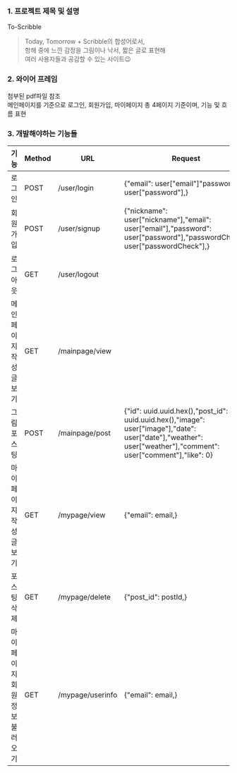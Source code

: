 ### 1. 프로젝트 제목 및 설명
To-Scribble  
> Today, Tomorrow + Scribble의 합성어로서,  
항해 중에 느낀 감정을 그림이나 낙서, 짧은 글로 표현해  
 여러 사용자들과 공감할 수 있는 사이트😉

 ### 2. 와이어 프레임
 첨부된 pdf파일 참조  
 메인페이지를 기준으로 로그인, 회원가입, 마이페이지 총 4페이지 기준이며, 기능 및 흐름 표현

 ### 3. 개발해야하는 기능들
 |기능|Method|URL|Request|Response|
|------|---|---|---|---|
|로그인|POST|/user/login|{"email": user["email"]"password": user["password"],}|{"response": "success"}
|회원가입|POST|/user/signup|{"nickname": user["nickname"],"email": user["email"],"password": user["password"],"passwordCheck": user["passwordCheck"],}|{"response": "success"}
|로그아웃|GET|/user/logout||{"response": "success"}
|메인페이지 작성글 보기|GET|/mainpage/view||DB 모든 작성글
|그림 포스팅|POST|/mainpage/post|{"id": uuid.uuid.hex(),"post_id": uuid.uuid.hex(),"image": user["image"],"date": user["date"],"weather": user["weather"],"comment": user["comment"],"like": 0}|{"response": "success"}
|마이페이지 작성글 보기|GET|/mypage/view|{"email": email,}|작성자가 일치하는 DB 모든 작성글
|포스팅 삭제|GET|/mypage/delete|{"post_id": postId,}|{"response": "success"}
|마이페이지 회원정보 불러오기|GET|/mypage/userinfo|{"email": email,}|{"nickname":nickname,"email": email,"password":password,}
